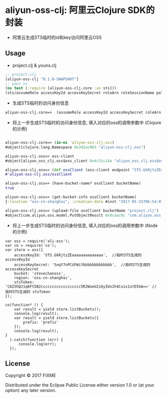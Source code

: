 # aliyun-oss-clj: 阿里云Clojure SDK的封装

* 阿里云生成STS临时的id和key访问阿里云OSS

## Usage

* project.clj & youns.clj
```clojure
;; project.clj
[aliyun-oss-clj "0.1.0-SNAPSHOT"]
;; your ns
(ns test (:require [aliyun-oss-clj.core :as sts]))
(sts/assumeRole accessKeyId accessKeySecret roleArn roleSessionName policy protocolType)
```
* 生成STS临时的访问身份信息 
```clojure
aliyun-oss-clj.core=>  (assumeRole accessKeyId accessKeySecret roleArn roleSessionName policy protocolType)
```
* 将上一步生成STS临时的访问身份信息, 填入对应的oss的调用参数中 (Clojure的示例)

```clojure

aliyun-oss-clj.core=> (in-ns 'aliyun-oss-clj.oss)
#object[clojure.lang.Namespace 0x3d2ac063 "aliyun-oss-clj.oss"]

aliyun-oss-clj.oss=> oss-client
#object[aliyun_oss_clj.oss$oss_client 0x4c31c14a "aliyun_oss_clj.oss$oss_client@4c31c14a"]

aliyun-oss-clj.oss=> (def ossClient (oss-client endpoint "STS.GkRjtzZEaaaaaaaaaaaaaa" "5oqY7nPCUFWiYbbbbbbbbbbbbb" "CAIShQJ1q6Ft5B2cccccccccccccccccc5R2WaeU2i6yIUo1h4Cuix1xtE5GA=="))
#'aliyun-oss-clj.oss/ossClient

aliyun-oss-clj.oss=> (have-bucket-name? ossClient bucketName)
true

aliyun-oss-clj.oss=> (get-bucket-info ossClient bucketName)
{:location "oss-cn-shanghai", :creation-date #inst "2017-05-31T06:54:01.000-00:00", :owner #object[com.aliyun.oss.model.Owner 0x9805249 "Owner [name=1056988755051517,id=1056988755051517]"]}

aliyun-oss-clj.oss=> (upload-file ossClient bucketName "project.clj")
#object[com.aliyun.oss.model.PutObjectResult 0x9caac8c "com.aliyun.oss.model.PutObjectResult@9caac8c"]

```

* 将上一步生成STS临时的访问身份信息, 填入对应的oss的调用参数中 (Node的示例)

```node
var oss = require('ali-oss');
var co = require('co');
var store = oss({
    accessKeyId: 'STS.GkRjtzZEaaaaaaaaaaaaaa',  //临时STS生成的accessKeyId
    accessKeySecret: '5oqY7nPCUFWiYbbbbbbbbbbbbb',  //临时STS生成的accessKeySecret 
    bucket: 'stevechanoss',
    region: 'oss-cn-shanghai',
    stsToken: 'CAIShQJ1q6Ft5B2cccccccccccccccccc5R2WaeU2i6yIUo1h4Cuix1xtE5GA==' // 临时STS生成的 stsToken
});

co(function* () {
    var result = yield store.listBuckets();
    console.log(result);
    var result = yield store.listBuckets({
        prefix: 'prefix'
    });
    console.log(result);
}
  ).catch(function (err) {
      console.log(err);
  });

```

## License

Copyright © 2017 FIXME

Distributed under the Eclipse Public License either version 1.0 or (at
your option) any later version.
